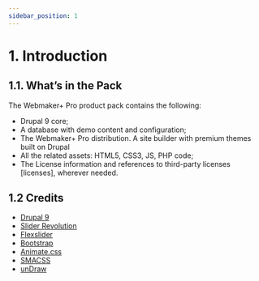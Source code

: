 ```yaml
---
sidebar_position: 1
---
```


# 1. Introduction

## 1.1. What’s in the Pack

The Webmaker+ Pro product pack contains the following:

- Drupal 9 core;
- A database with demo content and configuration;
- The Webmaker+ Pro distribution. A site builder with premium themes built on Drupal
- All the related assets: HTML5, CSS3, JS, PHP code;
- The License information and references to third-party licenses [licenses], wherever needed.

## 1.2 Credits

- [Drupal 9]([https://www.drupal.org/8](https://www.drupal.org/about/9))
- [Slider Revolution](http://codecanyon.net/item/slider-revolution-responsive-jquery-plugin/2580848)
- [Flexslider](https://github.com/woothemes/FlexSlider)
- [Bootstrap](http://getbootstrap.com)
- [Animate.css](https://daneden.github.io/animate.css/)
- [SMACSS](https://smacss.com/)
- [unDraw](https://undraw.co/)


